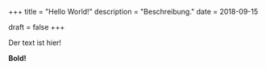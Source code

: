 +++
title = "Hello World!"
description = "Beschreibung."
date = 2018-09-15

draft = false
+++

Der text ist hier!

**Bold!**
